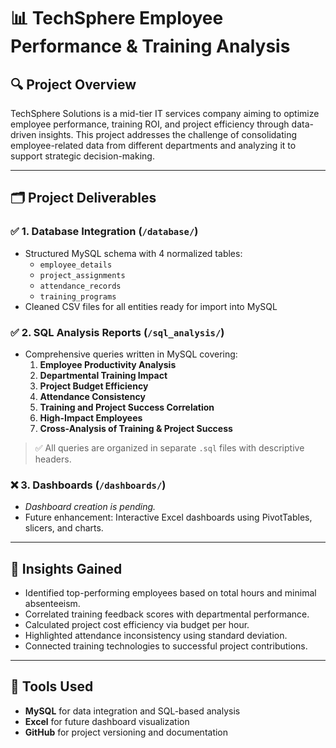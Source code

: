 # 📊 TechSphere Employee Performance & Training Analysis

## 🔍 Project Overview

TechSphere Solutions is a mid-tier IT services company aiming to optimize employee performance, training ROI, and project efficiency through data-driven insights. This project addresses the challenge of consolidating employee-related data from different departments and analyzing it to support strategic decision-making.

---

## 🗂️ Project Deliverables

### ✅ 1. Database Integration (`/database/`)
- Structured MySQL schema with 4 normalized tables:
  - `employee_details`
  - `project_assignments`
  - `attendance_records`
  - `training_programs`
- Cleaned CSV files for all entities ready for import into MySQL

### ✅ 2. SQL Analysis Reports (`/sql_analysis/`)
- Comprehensive queries written in MySQL covering:
  1. **Employee Productivity Analysis**
  2. **Departmental Training Impact**
  3. **Project Budget Efficiency**
  4. **Attendance Consistency**
  5. **Training and Project Success Correlation**
  6. **High-Impact Employees**
  7. **Cross-Analysis of Training & Project Success**

> ✅ All queries are organized in separate `.sql` files with descriptive headers.

### ❌ 3. Dashboards (`/dashboards/`)
- *Dashboard creation is pending.*
- Future enhancement: Interactive Excel dashboards using PivotTables, slicers, and charts.

---

## 🧠 Insights Gained

- Identified top-performing employees based on total hours and minimal absenteeism.
- Correlated training feedback scores with departmental performance.
- Calculated project cost efficiency via budget per hour.
- Highlighted attendance inconsistency using standard deviation.
- Connected training technologies to successful project contributions.

---

## 💾 Tools Used

- **MySQL** for data integration and SQL-based analysis
- **Excel** for future dashboard visualization
- **GitHub** for project versioning and documentation
